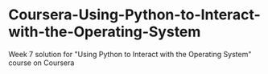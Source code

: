 # Coursera-Using-Python-to-Interact-with-the-Operating-System
Week 7 solution for "Using Python to Interact with the Operating System" course on Coursera
